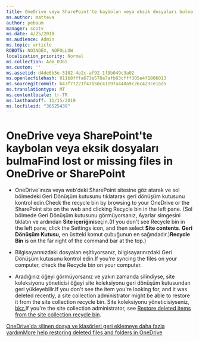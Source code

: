 ```yaml
---
title: OneDrive veya SharePoint'te kaybolan veya eksik dosyaları bulma
ms.author: matteva
author: pebaum
manager: scotv
ms.date: 4/25/2018
ms.audience: Admin
ms.topic: article
ROBOTS: NOINDEX, NOFOLLOW
localization_priority: Normal
ms.collection: Adm_O365
ms.custom: ''
ms.assetid: d4de6b5e-5102-4e2c-af92-1f8b049c3a02
ms.openlocfilehash: 911b8fffa673e578a7afb83cfff305e4f1806013
ms.sourcegitcommit: b43f77221f47b50c41197a448a9c26c423ce1ad5
ms.translationtype: MT
ms.contentlocale: tr-TR
ms.lasthandoff: 11/15/2019
ms.locfileid: "36525439"
---
```

# <a name="find-lost-or-missing-files-in-onedrive-or-sharepoint"></a><span data-ttu-id="adc0c-102">OneDrive veya SharePoint'te kaybolan veya eksik dosyaları bulma</span><span class="sxs-lookup"><span data-stu-id="adc0c-102">Find lost or missing files in OneDrive or SharePoint</span></span>

- <span data-ttu-id="adc0c-103">OneDrive'ınıza veya web'deki SharePoint sitesine göz atarak ve sol bölmedeki Geri Dönüşüm kutusunu tıklatarak geri dönüşüm kutusunu kontrol edin.</span><span class="sxs-lookup"><span data-stu-id="adc0c-103">Check the recycle bin by browsing to your OneDrive or the SharePoint site on the web and clicking Recycle bin in the left pane.</span></span> <span data-ttu-id="adc0c-104">(Sol bölmede Geri Dönüşüm kutusunu görmüyorsanız, Ayarlar simgesini tıklatın ve ardından **Site içeriğini**seçin.</span><span class="sxs-lookup"><span data-stu-id="adc0c-104">(If you don't see Recycle bin in the left pane, click the Settings icon, and then select **Site contents**.</span></span> <span data-ttu-id="adc0c-105">**Geri Dönüşüm Kutusu,** en üstteki komut çubuğunun en sağındadır.)</span><span class="sxs-lookup"><span data-stu-id="adc0c-105">**Recycle Bin** is on the far right of the command bar at the top.)</span></span> 
    
- <span data-ttu-id="adc0c-106">Bilgisayarınızdaki dosyaları eşitlıyorsanız, bilgisayarınızdaki Geri Dönüşüm kutusunu kontrol edin.</span><span class="sxs-lookup"><span data-stu-id="adc0c-106">If you're syncing the files on your computer, check the Recycle bin on your computer.</span></span> 
    
- <span data-ttu-id="adc0c-107">Aradığınız öğeyi görmüyorsanız ve yakın zamanda silindiyse, site koleksiyonu yöneticisi öğeyi site koleksiyonu geri dönüşüm kutusundan geri yükleyebilir.</span><span class="sxs-lookup"><span data-stu-id="adc0c-107">If you don't see the item you're looking for, and it was deleted recently, a site collection administrator might be able to restore it from the site collection recycle bin.</span></span> <span data-ttu-id="adc0c-108">Site koleksiyonu yöneticisiyseniz, [bkz.](https://go.microsoft.com/fwlink/?linkid=866439)</span><span class="sxs-lookup"><span data-stu-id="adc0c-108">If you're the site collection administrator, see [Restore deleted items from the site collection recycle bin](https://go.microsoft.com/fwlink/?linkid=866439).</span></span>
    
[<span data-ttu-id="adc0c-109">OneDrive'da silinen dosya ve klasörleri geri eklemeye daha fazla yardım</span><span class="sxs-lookup"><span data-stu-id="adc0c-109">More help restoring deleted files and folders in OneDrive</span></span>](https://go.microsoft.com/fwlink/?linkid=872872)
  


